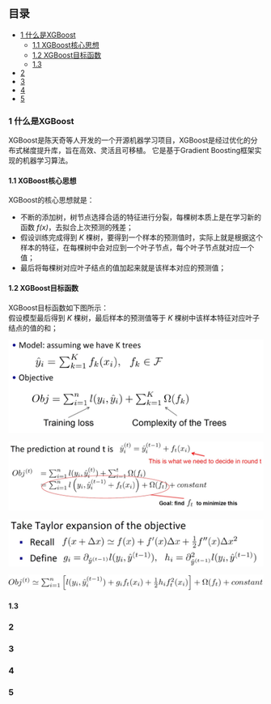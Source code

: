 ## 目录

- [1 什么是XGBoost](#1)
   - [1.1 XGBoost核心思想](#1.1)
   - [1.2 XGBoost目标函数](#1.2)
   - [1.3 ](#1.3)
- [2 ](#2)
- [3 ](#3)
- [4 ](#4)
- [5](#5)
### <span id="1">1 什么是XGBoost</sapn>
XGBoost是陈天奇等人开发的一个开源机器学习项目，XGBoost是经过优化的分布式梯度提升库，旨在高效、灵活且可移植。
它是基于Gradient Boosting框架实现的机器学习算法。

#### <span id="1.1">1.1 XGBoost核心思想</sapn>
XGBoost的核心思想就是：
- 不断的添加树，树节点选择合适的特征进行分裂，每棵树本质上是在学习新的函数 *f(x)*，去拟合上次预测的残差；
- 假设训练完成得到 *K* 棵树，要得到一个样本的预测值时，实际上就是根据这个样本的特征，在每棵树中会对应到一个叶子节点，每个叶子节点就对应一个值；
- 最后将每棵树对应叶子结点的值加起来就是该样本对应的预测值；  
  
#### <span id="1.2">1.2 XGBoost目标函数</sapn>

XGBoost目标函数如下图所示：</br>
假设模型最后得到 *K* 棵树，最后样本的预测值等于 *K* 棵树中该样本特征对应叶子结点的值的和；

![objective](https://github.com/wyj925458224/Machine-Learning/raw/master/XGBoost/objective.jpg)



![round_t](https://github.com/wyj925458224/Machine-Learning/raw/master/XGBoost/img/round_t.jpg)

![taylor_expansion](https://github.com/wyj925458224/Machine-Learning/raw/master/XGBoost/img/taylor_expansion.jpg)

![objective_taylor_expansion](https://github.com/wyj925458224/Machine-Learning/raw/master/XGBoost/img/objective_taylor_expansion.jpg)


#### <span id="1.3">1.3 </sapn>

### <span id="2">2 </sapn>

### <span id="3">3 </sapn>

### <span id="4">4 </sapn>

### <span id="5">5 </sapn>
